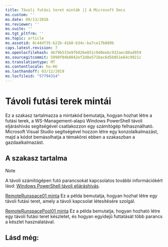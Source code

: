 ```yaml
---
title: Távoli futási teret minták |} A Microsoft Docs
ms.custom: ''
ms.date: 09/13/2016
ms.reviewer: ''
ms.suite: ''
ms.tgt_pltfrm: ''
ms.topic: article
ms.assetid: 8c44df35-b22b-41b0-b34c-ba7ce17b889b
caps.latest.revision: 7
ms.openlocfilehash: 4b79b533e9fb926e851c9d0eebc932aec80ad959
ms.sourcegitcommit: 5990f04b8042ef2d8e571bec6d5b051e64c9921c
ms.translationtype: MT
ms.contentlocale: hu-HU
ms.lasthandoff: 03/12/2019
ms.locfileid: "57794314"
---
```

# <a name="remote-runspace-samples"></a>Távoli futási terek mintái

Ez a szakasz tartalmazza a mintakód bemutatja, hogyan hozhat létre a futási terek, a WS-Management-alapú Windows PowerShell távoli eljáráshívás segítségével csatlakozzon egy számítógép felhasználható. Microsoft Visual Studio segítségével hozzon létre egy konzolalkalmazást, majd a kódot bemásolhatja a témakörei ebben a szakaszban a gazdaalkalmazást.

## <a name="in-this-section"></a>A szakasz tartalma

> [!NOTE]
> A távoli számítógépen futó parancsokat kapcsolatos további információkért lásd: [Windows PowerShell távoli eljáráshívás](https://msdn.microsoft.com/en-us/library/ee706563(v=vs.85).aspx).

 [RemoteRunspace01 minta](./remoterunspace01-sample.md) Ez a példa bemutatja, hogyan hozhat létre egy távoli futási teret, amely a távoli kapcsolat létesítésére szolgál.

 [RemoteRunspacePool01 minta](./remoterunspacepool01-sample.md) Ez a példa bemutatja, hogyan hozható létre egy távoli futási teret készletet, és hogyan egyidejű futtatását több parancs a készlet használatával.

## <a name="see-also"></a>Lásd még:
